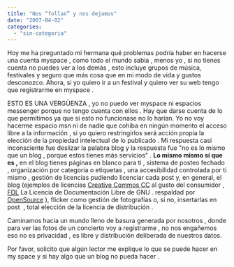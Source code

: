 ```yaml
---
title: "Nos “follan” y nos dejamos"
date: "2007-04-02"
categories: 
  - "sin-categoria"
---
```


Hoy me ha preguntado mi hermana qué problemas podría haber en hacerse una cuenta myspace , como todo el mundo sabia , menos yo , si no tienes cuenta no puedes ver a los demás , esto incluye grupos de música, festivales y seguro que más cosa que en mi modo de vida y gustos desconozco. Ahora, si yo quiero ir a un festival y quiero ver su web tengo que registrarme en myspace .

ESTO ES UNA VERGÜENZA , yo no puedo ver myspace ni espacios messenger porque no tengo cuenta con ellos . Hay que darse cuenta de lo que permitimos ya que si esto no funcionase no lo harían. Yo no voy hacerme espacio msn ni de nadie que cohiba en ningún momento el acceso libre a la información , si yo quiero restringirlos será acción propia la elección de la propiedad intelectual de lo publicado . Mi respuesta casi inconsciente fue deslizar la palabra blog y la respuesta fue "no es lo mismo que un blog , porque estos tienes más servicios" . **Lo mismo mismo sí que es ,** en el blog tienes páginas en blanco para ti , sistema de posteo fechado , organización por categoría o etiquetas , una accesibilidad controlada por ti mismo , gestión de licencias pudiendo licenciar cada post y, en general, el blog (ejemplos de licencias [Creative Commos CC](https://creativecommons.org/) al gusto del consumidor , [FDL](https://www.gnu.org/licenses/licenses.es.html#TOCFDL) La Licencia de Documentación Libre de GNU . respaldad por [OpenSource](https://www.opensource.org/) ), flicker como gestión de fotografías o, si no, insertarlas en post  , total elección de la licencia de distribución .

Caminamos hacia un mundo lleno de basura generada por nosotros , donde para ver las fotos de un concierto voy a registrarme , no nos engañemos eso no es privacidad , es libre y distribución deliberada de nuestros datos.

Por favor, solicito que algún lector me explique lo que se puede hacer en my space y si hay algo que un blog no pueda hacer .
